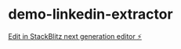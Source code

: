 # demo-linkedin-extractor

[Edit in StackBlitz next generation editor ⚡️](https://stackblitz.com/~/github.com/jimbrig/demo-linkedin-extractor)
